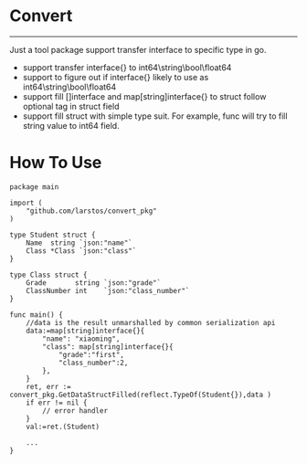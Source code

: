 # Convert

----
Just a tool package support transfer interface to specific type in go.  
* support transfer interface{} to int64\string\bool\float64
* support to figure out if interface{} likely to use as int64\string\bool\float64
* support fill []interface and map[string]interface{} to struct follow optional tag in struct field
* support fill struct with simple type suit. For example, func will try to fill string value to int64 field.

# How To Use
````
package main

import (
	"github.com/larstos/convert_pkg"
)

type Student struct {
	Name  string `json:"name"`
	Class *Class `json:"class"`
}

type Class struct {
	Grade       string `json:"grade"`
	ClassNumber int    `json:"class_number"`
}

func main() {
    //data is the result unmarshalled by common serialization api
    data:=map[string]interface{}{
        "name": "xiaoming",
        "class": map[string]interface{}{
            "grade":"first",
            "class_number":2,
        },
    }
    ret, err := convert_pkg.GetDataStructFilled(reflect.TypeOf(Student{}),data )
    if err != nil {
    	// error handler
    }
    val:=ret.(Student)
    
    ...
}
````
